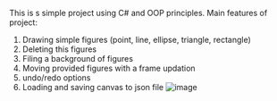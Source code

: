 This is s simple project using С# and OOP principles.
Main features of project:
1) Drawing simple figures (point, line, ellipse, triangle, rectangle)
2) Deleting this figures
3) Filing a background of figures
4) Moving provided figures with a frame updation
5) undo/redo options
6) Loading and saving canvas to json file 
![image](https://github.com/user-attachments/assets/2bf46347-e92c-4c69-8600-7fd5f660a00e)

